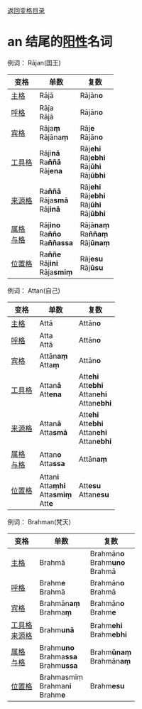 [返回变格目录](summary.md)

# an 结尾的[阳性](masculime.md)名词

例词： Rājan(国王)

| 变格 | 单数 |复数 |
| --- | ----- | ------ |
| [主格](nom.md) | Rājā |  Rājān**o** | 
| [呼格](voc.md) | Rāja<br>Rājā |  Rājān**o** |
| [宾格](acc.md) | Rāja**ṃ**<br>Rājāna**ṃ** |  Rāj**e**<br>Rājān**o** |
| [工具格](instr.md) | Rāji**nā**<br>Ra**ññā**<br>Rāj**ena** | Rāj**ehi**<br>Rāj**ebhi**<br>Rāj**ūhi**<br>Rāj**ūbhi** | 
| [来源格](abl.md) | Ra**ññā**<br>Rāja**smā**<br>Rāj**inā** | Rāj**ehi**<br>Rāj**ebhi**<br>Rāj**ūhi**<br>Rāj**ūbhi** | 
| [属格](gen.md)<br>[与格](dat.md) | Rāj**ino**<br>Ra**ñño**<br>Ra**ññassa** |  Rājā**naṃ**<br>Ra**ññaṃ**<br>Rāj**ūnaṃ** | 
| [位置格](loc.md) | Ra**ññe**<br>Rāj**ini**<br>Rāja**smiṃ** |  Rāj**esu**<br>Rāj**ūsu** | 


例词： Attan(自己)

| 变格 | 单数 |复数 |
| --- | ----- | ------ |
| [主格](nom.md) | Attā | Attān**o** | 
| [呼格](voc.md) | Atta<br>Attā  |  Attān**o** | 
| [宾格](acc.md) | Attān**aṃ**<br>Atta**ṃ** |  Attān**o** | 
| [工具格](instr.md) | Attan**ā**<br>Att**ena** |  Att**ehi**<br>Att**ebhi**<br>Attan**ehi**<br>Attan**ebhi** | 
| [来源格](abl.md) | Attan**ā**<br>Atta**smā**  | Att**ehi**<br>Att**ebhi**<br>Attan**ehi**<br>Attan**ebhi** | 
| [属格](gen.md)<br>[与格](dat.md) | Attan**o**<br>Atta**ssa** |  Attān**aṃ** | 
| [位置格](loc.md) | Attan**i**<br>Atta**ṃhi**<br>Atta**smiṃ**<br>Att**e** |  Att**esu**<br>Attan**esu** | 


例词： Brahman(梵天)

| 变格 | 单数 |复数 |
| --- | ----- | ------ |
| [主格](nom.md) | Brahmā | Brahmān**o**<br>Brahm**uno**<br>Brahmā  |
| [呼格](voc.md) | Brahm**e**<br>Brahmā | Brahmān**o**<br>Brahmā |
| [宾格](acc.md) | Brahmān**aṃ**<br>Brahma**ṃ** | Brahmān**o**<br>Brahm**e**  |
| [工具格](instr.md)<br>[来源格](abl.md)  | Brahm**unā** | Brahm**ehi**<br>Brahm**ebhi**  |
| [属格](gen.md)<br>[与格](dat.md) | Brahm**uno**<br>Brahma**ssa**<br>Brahm**ussa** | Brahm**ūnaṃ**<br>Brahmān**aṃ** |
| [位置格](loc.md) | Brahmasmiṃ<br>Brahman**i**<br>Brahm**e** | Brahm**esu** |